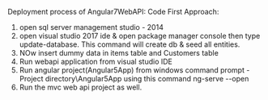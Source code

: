 Deployment process of Angular7WebAPI:
Code First Approach:

1. open sql server management studio - 2014
2. open visual studio 2017 ide & open package manager console
   then type update-database. This command will create db & seed
   all entities.
3. NOw insert dummy data in items table and Customers table
4. Run webapi application from visual studio IDE
5. Run angular project(Angular5App) from windows command prompt -
   Project directory\Angular5App using this command
   ng-serve --open 
6. Run the mvc web api project as well.	

